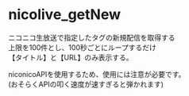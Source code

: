 # nicolive_getNew

ニコニコ生放送で指定したタグの新規配信を取得する<br>
上限を100件とし、100秒ごとにループするだけ<br>
【タイトル】と【URL】のみ表示する。<br>

niconicoAPIを使用するため、使用には注意が必要です。<br>
(おそらくAPIの叩く速度が速すぎると弾かれます)<br>
